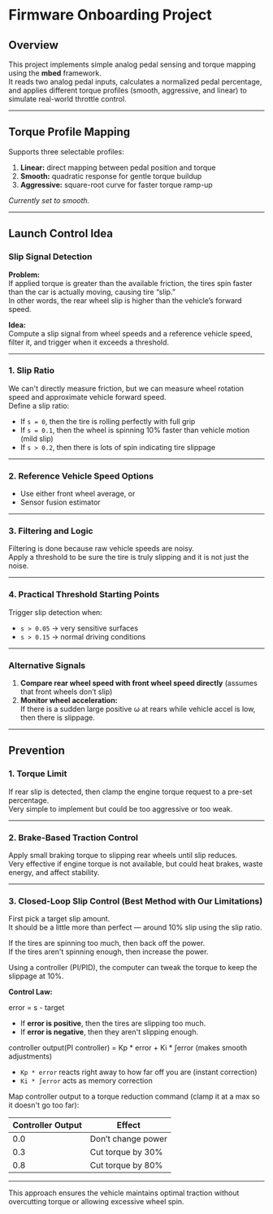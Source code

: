 # Firmware Onboarding Project

## Overview
This project implements simple analog pedal sensing and torque mapping using the **mbed** framework.  
It reads two analog pedal inputs, calculates a normalized pedal percentage, and applies different torque profiles (smooth, aggressive, and linear) to simulate real-world throttle control.

---

## Torque Profile Mapping
Supports three selectable profiles:

1. **Linear:** direct mapping between pedal position and torque  
2. **Smooth:** quadratic response for gentle torque buildup  
3. **Aggressive:** square-root curve for faster torque ramp-up  

*Currently set to smooth.*

---

## Launch Control Idea

### Slip Signal Detection

**Problem:**  
If applied torque is greater than the available friction, the tires spin faster than the car is actually moving, causing tire “slip.”  
In other words, the rear wheel slip is higher than the vehicle’s forward speed.

**Idea:**  
Compute a slip signal from wheel speeds and a reference vehicle speed, filter it, and trigger when it exceeds a threshold.

---

### 1. Slip Ratio
We can't directly measure friction, but we can measure wheel rotation speed and approximate vehicle forward speed.  
Define a slip ratio:

- If `s = 0`, then the tire is rolling perfectly with full grip  
- If `s = 0.1`, then the wheel is spinning 10% faster than vehicle motion (mild slip)  
- If `s > 0.2`, then there is lots of spin indicating tire slippage  

---

### 2. Reference Vehicle Speed Options
- Use either front wheel average, or  
- Sensor fusion estimator  

---

### 3. Filtering and Logic
Filtering is done because raw vehicle speeds are noisy.  
Apply a threshold to be sure the tire is truly slipping and it is not just the noise.

---

### 4. Practical Threshold Starting Points
Trigger slip detection when:

- `s > 0.05` → very sensitive surfaces  
- `s > 0.15` → normal driving conditions  

---

### Alternative Signals
1. **Compare rear wheel speed with front wheel speed directly** (assumes that front wheels don’t slip)  
2. **Monitor wheel acceleration:**  
   If there is a sudden large positive ω at rears while vehicle accel is low, then there is slippage.

---

## Prevention

### 1. Torque Limit
If rear slip is detected, then clamp the engine torque request to a pre-set percentage.  
Very simple to implement but could be too aggressive or too weak.

---

### 2. Brake-Based Traction Control
Apply small braking torque to slipping rear wheels until slip reduces.  
Very effective if engine torque is not available, but could heat brakes, waste energy, and affect stability.

---

### 3. Closed-Loop Slip Control (Best Method with Our Limitations)
First pick a target slip amount.  
It should be a little more than perfect — around 10% slip using the slip ratio.  

If the tires are spinning too much, then back off the power.  
If the tires aren't spinning enough, then increase the power.  

Using a controller (PI/PID), the computer can tweak the torque to keep the slippage at 10%.

**Control Law:**


error = s - target

- If **error is positive**, then the tires are slipping too much.  
- If **error is negative**, then they aren't slipping enough.


controller output(PI controller) = Kp * error + Ki * ∫error (makes smooth adjustments)

- `Kp * error` reacts right away to how far off you are (instant correction)  
- `Ki * ∫error` acts as memory correction  

Map controller output to a torque reduction command (clamp it at a max so it doesn't go too far):

| Controller Output | Effect |
|--------------------|--------|
| 0.0 | Don’t change power |
| 0.3 | Cut torque by 30% |
| 0.8 | Cut torque by 80% |

---

This approach ensures the vehicle maintains optimal traction without overcutting torque or allowing excessive wheel spin.





